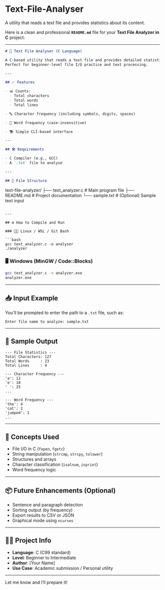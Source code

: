# Text-File-Analyser
A utility that reads a text file and provides statistics about its content.

Here is a clean and professional **`README.md`** file for your **Text File Analyzer in C** project:

---

```markdown
# 📄 Text File Analyser (C Language)

A C-based utility that reads a text file and provides detailed statistics about its content.  
Perfect for beginner-level file I/O practice and text processing.

---

## ✅ Features

- 📊 Counts:
  - Total characters
  - Total words
  - Total lines

- 🔤 Character frequency (including symbols, digits, spaces)

- 📝 Word frequency (case-insensitive)

- 📚 Simple CLI-based interface

---

## 🛠 Requirements

- C Compiler (e.g., GCC)
- A `.txt` file to analyse

---

## 📂 File Structure

```

text-file-analyzer/
├── text\_analyzer.c       # Main program file
├── README.md             # Project documentation
└── sample.txt            # (Optional) Sample text input

````

---

## ⚙️ How to Compile and Run

### 🧑‍💻 Linux / WSL / Git Bash

```bash
gcc text_analyzer.c -o analyser
./analyzer
````

### 🖥️ Windows (MinGW / Code::Blocks)

```bash
gcc text_analyzer.c -o analyzer.exe
analyzer.exe
```

---

## 📥 Input Example

You'll be prompted to enter the path to a `.txt` file, such as:

```
Enter file name to analyze: sample.txt
```

---

## 📌 Sample Output

```
--- File Statistics ---
Total Characters: 127
Total Words     : 23
Total Lines     : 4

--- Character Frequency ---
'a': 12
'e': 18
' ': 25
...

--- Word Frequency ---
'the': 4
'cat': 2
'jumped': 1
...
```

---

## 🧠 Concepts Used

* File I/O in C (`fopen`, `fgetc`)
* String manipulation (`strcmp`, `strcpy`, `tolower`)
* Structures and arrays
* Character classification (`isalnum`, `isprint`)
* Word frequency logic

---

## 📦 Future Enhancements (Optional)

* Sentence and paragraph detection
* Sorting output (by frequency)
* Export results to CSV or JSON
* Graphical mode using `ncurses`

---

## 👨‍🎓 Project Info

* **Language**: C (C99 standard)
* **Level**: Beginner to Intermediate
* **Author**: \[Your Name]
* **Use Case**: Academic submission / Personal utility

---

Let me know and I’ll prepare it!
```
